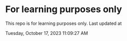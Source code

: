 # For learning purposes only
This repo is for learning purposes only.
Last updated at

Tuesday, October 17, 2023 11:09:27 AM

